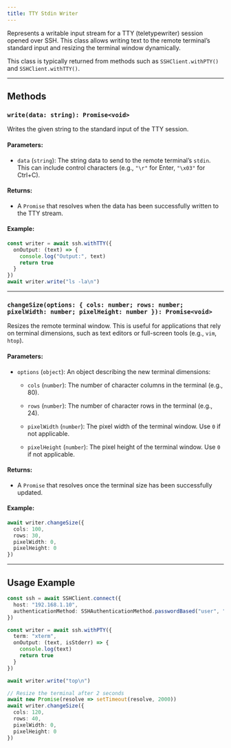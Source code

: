 ```yaml
---
title: TTY Stdin Writer
---
```

Represents a writable input stream for a TTY (teletypewriter) session opened over SSH. This class allows writing text to the remote terminal’s standard input and resizing the terminal window dynamically.

This class is typically returned from methods such as `SSHClient.withPTY()` and `SSHClient.withTTY()`.

---

## Methods

### `write(data: string): Promise<void>`

Writes the given string to the standard input of the TTY session.

#### Parameters:

* `data` (`string`):
  The string data to send to the remote terminal’s `stdin`. This can include control characters (e.g., `"\r"` for Enter, `"\x03"` for Ctrl+C).

#### Returns:

* A `Promise` that resolves when the data has been successfully written to the TTY stream.

#### Example:

```ts
const writer = await ssh.withTTY({
  onOutput: (text) => {
    console.log("Output:", text)
    return true
  }
})
await writer.write("ls -la\n")
```

---

### `changeSize(options: { cols: number; rows: number; pixelWidth: number; pixelHeight: number }): Promise<void>`

Resizes the remote terminal window. This is useful for applications that rely on terminal dimensions, such as text editors or full-screen tools (e.g., `vim`, `htop`).

#### Parameters:

* `options` (`object`):
  An object describing the new terminal dimensions:

  * `cols` (`number`):
    The number of character columns in the terminal (e.g., 80).

  * `rows` (`number`):
    The number of character rows in the terminal (e.g., 24).

  * `pixelWidth` (`number`):
    The pixel width of the terminal window. Use `0` if not applicable.

  * `pixelHeight` (`number`):
    The pixel height of the terminal window. Use `0` if not applicable.

#### Returns:

* A `Promise` that resolves once the terminal size has been successfully updated.

#### Example:

```ts
await writer.changeSize({
  cols: 100,
  rows: 30,
  pixelWidth: 0,
  pixelHeight: 0
})
```

---

## Usage Example

```ts
const ssh = await SSHClient.connect({
  host: "192.168.1.10",
  authenticationMethod: SSHAuthenticationMethod.passwordBased("user", "password")
})

const writer = await ssh.withPTY({
  term: "xterm",
  onOutput: (text, isStderr) => {
    console.log(text)
    return true
  }
})

await writer.write("top\n")

// Resize the terminal after 2 seconds
await new Promise(resolve => setTimeout(resolve, 2000))
await writer.changeSize({
  cols: 120,
  rows: 40,
  pixelWidth: 0,
  pixelHeight: 0
})
```
